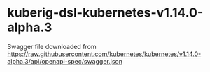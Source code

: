 # kuberig-dsl-kubernetes-v1.14.0-alpha.3

Swagger file downloaded from https://raw.githubusercontent.com/kubernetes/kubernetes/v1.14.0-alpha.3/api/openapi-spec/swagger.json
